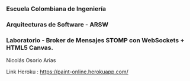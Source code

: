 ### Escuela Colombiana de Ingeniería
### Arquitecturas de Software - ARSW
### Laboratorio - Broker de Mensajes STOMP con WebSockets + HTML5 Canvas.


Nicolás Osorio Arias

Link Heroku : https://paint-online.herokuapp.com/
